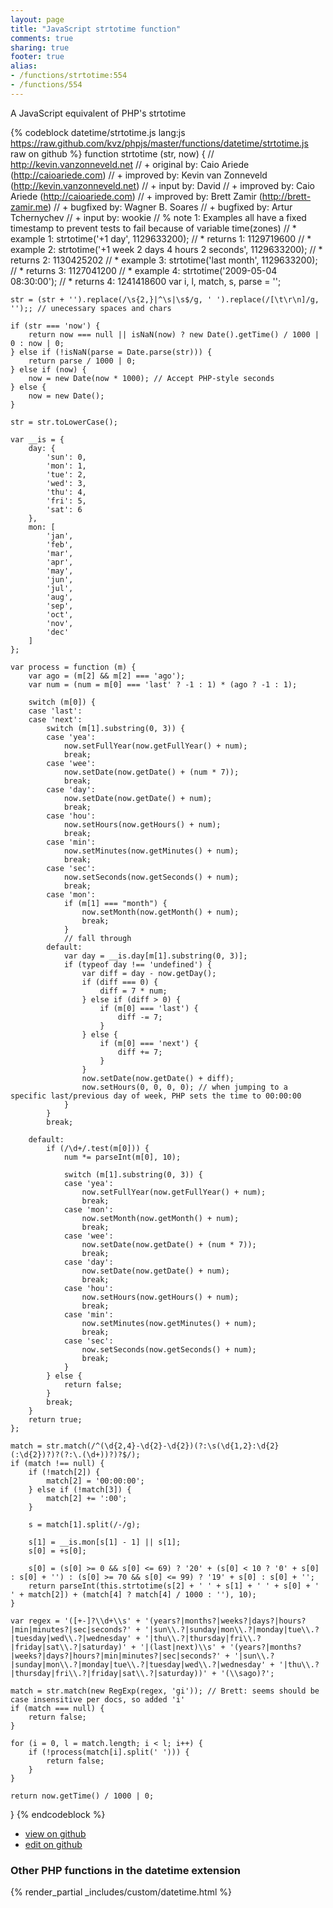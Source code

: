 ```yaml
---
layout: page
title: "JavaScript strtotime function"
comments: true
sharing: true
footer: true
alias:
- /functions/strtotime:554
- /functions/554
---
```

<!-- Generated by Rakefile:build -->
A JavaScript equivalent of PHP's strtotime

{% codeblock datetime/strtotime.js lang:js https://raw.github.com/kvz/phpjs/master/functions/datetime/strtotime.js raw on github %}
function strtotime (str, now) {
    // http://kevin.vanzonneveld.net
    // +   original by: Caio Ariede (http://caioariede.com)
    // +   improved by: Kevin van Zonneveld (http://kevin.vanzonneveld.net)
    // +      input by: David
    // +   improved by: Caio Ariede (http://caioariede.com)
    // +   improved by: Brett Zamir (http://brett-zamir.me)
    // +   bugfixed by: Wagner B. Soares
    // +   bugfixed by: Artur Tchernychev
    // +   input by: wookie
    // %        note 1: Examples all have a fixed timestamp to prevent tests to fail because of variable time(zones)
    // *     example 1: strtotime('+1 day', 1129633200);
    // *     returns 1: 1129719600
    // *     example 2: strtotime('+1 week 2 days 4 hours 2 seconds', 1129633200);
    // *     returns 2: 1130425202
    // *     example 3: strtotime('last month', 1129633200);
    // *     returns 3: 1127041200
    // *     example 4: strtotime('2009-05-04 08:30:00');
    // *     returns 4: 1241418600
    var i, l, match, s, parse = '';

    str = (str + '').replace(/\s{2,}|^\s|\s$/g, ' ').replace(/[\t\r\n]/g, '');; // unecessary spaces and chars

    if (str === 'now') {
        return now === null || isNaN(now) ? new Date().getTime() / 1000 | 0 : now | 0;
    } else if (!isNaN(parse = Date.parse(str))) {
        return parse / 1000 | 0;
    } else if (now) {
        now = new Date(now * 1000); // Accept PHP-style seconds
    } else {
        now = new Date();
    }

    str = str.toLowerCase();

    var __is = {
        day: {
            'sun': 0,
            'mon': 1,
            'tue': 2,
            'wed': 3,
            'thu': 4,
            'fri': 5,
            'sat': 6
        },
        mon: [
            'jan',
            'feb',
            'mar',
            'apr',
            'may',
            'jun',
            'jul',
            'aug',
            'sep',
            'oct',
            'nov',
            'dec'
        ]
    };

    var process = function (m) {
        var ago = (m[2] && m[2] === 'ago');
        var num = (num = m[0] === 'last' ? -1 : 1) * (ago ? -1 : 1);
        
        switch (m[0]) {
        case 'last':
        case 'next':
            switch (m[1].substring(0, 3)) {
            case 'yea':
                now.setFullYear(now.getFullYear() + num);
                break;
            case 'wee':
                now.setDate(now.getDate() + (num * 7));
                break;
            case 'day':
                now.setDate(now.getDate() + num);
                break;
            case 'hou':
                now.setHours(now.getHours() + num);
                break;
            case 'min':
                now.setMinutes(now.getMinutes() + num);
                break;
            case 'sec':
                now.setSeconds(now.getSeconds() + num);
                break;
            case 'mon':
                if (m[1] === "month") {
                    now.setMonth(now.getMonth() + num);
                    break;
                }
                // fall through
            default:
                var day = __is.day[m[1].substring(0, 3)];
                if (typeof day !== 'undefined') {
                    var diff = day - now.getDay();
                    if (diff === 0) {
                        diff = 7 * num;
                    } else if (diff > 0) {
                        if (m[0] === 'last') {
                            diff -= 7;
                        }
                    } else {
                        if (m[0] === 'next') {
                            diff += 7;
                        }
                    }
                    now.setDate(now.getDate() + diff);
                    now.setHours(0, 0, 0, 0); // when jumping to a specific last/previous day of week, PHP sets the time to 00:00:00
                }
            }
            break;

        default:
            if (/\d+/.test(m[0])) {
                num *= parseInt(m[0], 10);

                switch (m[1].substring(0, 3)) {
                case 'yea':
                    now.setFullYear(now.getFullYear() + num);
                    break;
                case 'mon':
                    now.setMonth(now.getMonth() + num);
                    break;
                case 'wee':
                    now.setDate(now.getDate() + (num * 7));
                    break;
                case 'day':
                    now.setDate(now.getDate() + num);
                    break;
                case 'hou':
                    now.setHours(now.getHours() + num);
                    break;
                case 'min':
                    now.setMinutes(now.getMinutes() + num);
                    break;
                case 'sec':
                    now.setSeconds(now.getSeconds() + num);
                    break;
                }
            } else {
                return false;
            }
            break;
        }
        return true;
    };

    match = str.match(/^(\d{2,4}-\d{2}-\d{2})(?:\s(\d{1,2}:\d{2}(:\d{2})?)?(?:\.(\d+))?)?$/);
    if (match !== null) {
        if (!match[2]) {
            match[2] = '00:00:00';
        } else if (!match[3]) {
            match[2] += ':00';
        }

        s = match[1].split(/-/g);

        s[1] = __is.mon[s[1] - 1] || s[1];
        s[0] = +s[0];

        s[0] = (s[0] >= 0 && s[0] <= 69) ? '20' + (s[0] < 10 ? '0' + s[0] : s[0] + '') : (s[0] >= 70 && s[0] <= 99) ? '19' + s[0] : s[0] + '';
        return parseInt(this.strtotime(s[2] + ' ' + s[1] + ' ' + s[0] + ' ' + match[2]) + (match[4] ? match[4] / 1000 : ''), 10);
    }

    var regex = '([+-]?\\d+\\s' + '(years?|months?|weeks?|days?|hours?|min|minutes?|sec|seconds?' + '|sun\\.?|sunday|mon\\.?|monday|tue\\.?|tuesday|wed\\.?|wednesday' + '|thu\\.?|thursday|fri\\.?|friday|sat\\.?|saturday)' + '|(last|next)\\s' + '(years?|months?|weeks?|days?|hours?|min|minutes?|sec|seconds?' + '|sun\\.?|sunday|mon\\.?|monday|tue\\.?|tuesday|wed\\.?|wednesday' + '|thu\\.?|thursday|fri\\.?|friday|sat\\.?|saturday))' + '(\\sago)?';

    match = str.match(new RegExp(regex, 'gi')); // Brett: seems should be case insensitive per docs, so added 'i'
    if (match === null) {
        return false;
    }

    for (i = 0, l = match.length; i < l; i++) {
        if (!process(match[i].split(' '))) {
            return false;
        }
    }

    return now.getTime() / 1000 | 0;
}
{% endcodeblock %}

 - [view on github](https://github.com/kvz/phpjs/blob/master/functions/datetime/strtotime.js)
 - [edit on github](https://github.com/kvz/phpjs/edit/master/functions/datetime/strtotime.js)

### Other PHP functions in the datetime extension
{% render_partial _includes/custom/datetime.html %}
